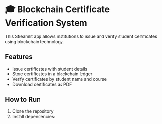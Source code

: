 # 🎓 Blockchain Certificate Verification System

This Streamlit app allows institutions to issue and verify student certificates using blockchain technology.

## Features
- Issue certificates with student details
- Store certificates in a blockchain ledger
- Verify certificates by student name and course
- Download certificates as PDF

## How to Run
1. Clone the repository
2. Install dependencies:
